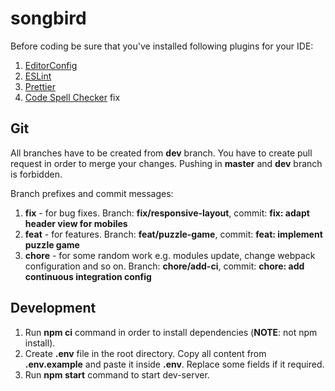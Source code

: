 # songbird

Before coding be sure that you've installed following plugins for your IDE:

1. [EditorConfig](https://marketplace.visualstudio.com/items?itemName=EditorConfig.EditorConfig)
2. [ESLint](https://marketplace.visualstudio.com/items?itemName=dbaeumer.vscode-eslint)
3. [Prettier](https://marketplace.visualstudio.com/items?itemName=esbenp.prettier-vscode)
4. [Code Spell Checker](https://marketplace.visualstudio.com/items?itemName=streetsidesoftware.code-spell-checker)
   fix

## Git

All branches have to be created from **dev** branch. You have to create pull request in order to merge your changes. Pushing in **master** and **dev** branch is forbidden.

Branch prefixes and commit messages:

1. **fix** - for bug fixes. Branch: **fix/responsive-layout**, commit: **fix: adapt header view for mobiles**
2. **feat** - for features. Branch: **feat/puzzle-game**, commit: **feat: implement puzzle game**
3. **chore** - for some random work e.g. modules update, change webpack configuration and so on. Branch: **chore/add-ci**, commit: **chore: add continuous integration config**

## Development

1. Run **npm ci** command in order to install dependencies (**NOTE**: not npm install).
2. Create **.env** file in the root directory. Copy all content from **.env.example** and paste it inside **.env**. Replace some fields if it required.
3. Run **npm start** command to start dev-server.
